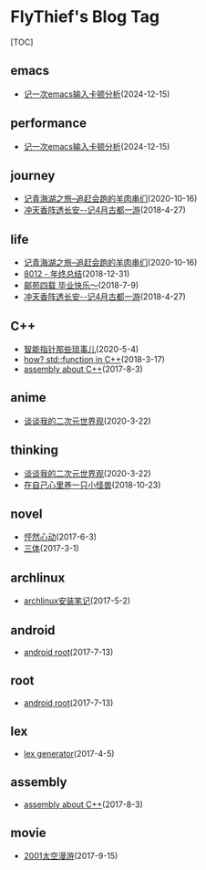 # FlyThief's Blog Tag
[TOC]
## emacs
- [记一次emacs输入卡顿分析](2024\emacs_block1.md)(2024-12-15)

## performance
- [记一次emacs输入卡顿分析](2024\emacs_block1.md)(2024-12-15)

## journey
- [记青海湖之旅–追赶会跑的羊肉串们](2020\ride_in_qinghai.md)(2020-10-16)
- [冲天香阵透长安--记4月古都一游](2019\journey_in_xian.md)(2018-4-27)

## life
- [记青海湖之旅–追赶会跑的羊肉串们](2020\ride_in_qinghai.md)(2020-10-16)
- [8012 - 年终总结](2018\2018-summary.md)(2018-12-31)
- [邮苑四载  毕业快乐～](2018\2018-happy_graduation.md)(2018-7-9)
- [冲天香阵透长安--记4月古都一游](2019\journey_in_xian.md)(2018-4-27)

## C++
- [智能指针那些琐事儿](2020\smart_ptr.md)(2020-5-4)
- [how? std::function in C++](2020\std_function_C++.md)(2018-3-17)
- [assembly about C++](2017\2017-10-09-something_about_cplusplus_in_assembly.md)(2017-8-3)

## anime
- [谈谈我的二次元世界观](2020\anime_world.md)(2020-3-22)

## thinking
- [谈谈我的二次元世界观](2020\anime_world.md)(2020-3-22)
- [在自己心里养一只小怪兽](2018\2018-10-18-monster_in_heart.md)(2018-10-23)

## novel
- [怦然心动](2017\flipped_reading.md)(2017-6-3)
- [三体](2017\three_body.md)(2017-3-1)

## archlinux
- [archlinux安装笔记](2017\archlinux_install_notice.md)(2017-5-2)

## android
- [android root](2017\android-root.md)(2017-7-13)

## root
- [android root](2017\android-root.md)(2017-7-13)

## lex
- [lex generator](2017\lex_generator.md)(2017-4-5)

## assembly
- [assembly about C++](2017\2017-10-09-something_about_cplusplus_in_assembly.md)(2017-8-3)

## movie
- [2001太空漫游](2017\2001-space-visitor.md)(2017-9-15)

